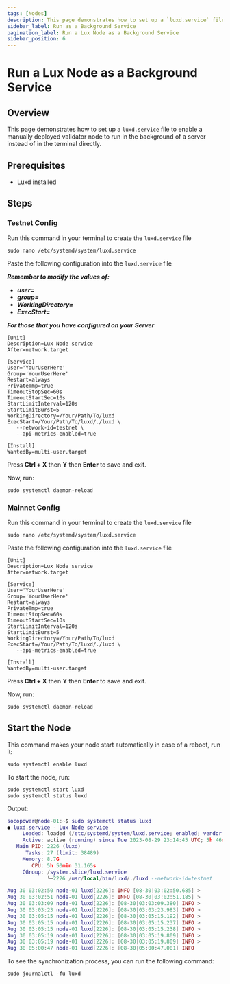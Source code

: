 ```yaml
---
tags: [Nodes]
description: This page demonstrates how to set up a `luxd.service` file to enable a manually deployed validator node to run in the background of a server instead of in the terminal directly.
sidebar_label: Run as a Background Service
pagination_label: Run a Lux Node as a Background Service
sidebar_position: 6
---
```

# Run a Lux Node as a Background Service

## Overview

This page demonstrates how to set up a `luxd.service` file to
enable a manually deployed validator node to run in the background of
a server instead of in the terminal directly.

## Prerequisites

- Luxd installed

## Steps

### Testnet Config

Run this command in your terminal to create the `luxd.service` file

```shell
sudo nano /etc/systemd/system/luxd.service
```

Paste the following configuration into the `luxd.service` file

***Remember to modify the values of:***

- ***user=***
- ***group=***
- ***WorkingDirectory=***
- ***ExecStart=***

***For those that you have configured on your Server***

```shell
[Unit]
Description=Lux Node service
After=network.target

[Service]
User='YourUserHere'
Group='YourUserHere'
Restart=always
PrivateTmp=true
TimeoutStopSec=60s
TimeoutStartSec=10s
StartLimitInterval=120s
StartLimitBurst=5
WorkingDirectory=/Your/Path/To/luxd
ExecStart=/Your/Path/To/luxd/./luxd \  
   --network-id=testnet \
   --api-metrics-enabled=true 

[Install]
WantedBy=multi-user.target
```

Press **Ctrl + X** then **Y** then **Enter** to save and exit.

Now, run:

```shell
sudo systemctl daemon-reload
```

### Mainnet Config

Run this command in your terminal to create the `luxd.service` file

```shell
sudo nano /etc/systemd/system/luxd.service
```

Paste the following configuration into the `luxd.service` file

```shell
[Unit]
Description=Lux Node service
After=network.target

[Service]
User='YourUserHere'
Group='YourUserHere'
Restart=always
PrivateTmp=true
TimeoutStopSec=60s
TimeoutStartSec=10s
StartLimitInterval=120s
StartLimitBurst=5
WorkingDirectory=/Your/Path/To/luxd
ExecStart=/Your/Path/To/luxd/./luxd \
   --api-metrics-enabled=true

[Install]
WantedBy=multi-user.target
```

Press **Ctrl + X** then **Y** then **Enter** to save and exit.

Now, run:

```shell
sudo systemctl daemon-reload
```

## Start the Node

This command makes your node start automatically in case of a reboot, run it:

```shell
sudo systemctl enable luxd
```

To start the node, run:

```shell
sudo systemctl start luxd
sudo systemctl status luxd
```

Output:

```Lua
socopower@node-01:~$ sudo systemctl status luxd
● luxd.service - Lux Node service
     Loaded: loaded (/etc/systemd/system/luxd.service; enabled; vendor p>
     Active: active (running) since Tue 2023-08-29 23:14:45 UTC; 5h 46min ago
   Main PID: 2226 (luxd)
      Tasks: 27 (limit: 38489)
     Memory: 8.7G
        CPU: 5h 50min 31.165s
     CGroup: /system.slice/luxd.service
             └─2226 /usr/local/bin/luxd/./luxd --network-id=testnet

Aug 30 03:02:50 node-01 luxd[2226]: INFO [08-30|03:02:50.685] >
Aug 30 03:02:51 node-01 luxd[2226]: INFO [08-30|03:02:51.185] >
Aug 30 03:03:09 node-01 luxd[2226]: [08-30|03:03:09.380] INFO >
Aug 30 03:03:23 node-01 luxd[2226]: [08-30|03:03:23.983] INFO >
Aug 30 03:05:15 node-01 luxd[2226]: [08-30|03:05:15.192] INFO >
Aug 30 03:05:15 node-01 luxd[2226]: [08-30|03:05:15.237] INFO >
Aug 30 03:05:15 node-01 luxd[2226]: [08-30|03:05:15.238] INFO >
Aug 30 03:05:19 node-01 luxd[2226]: [08-30|03:05:19.809] INFO >
Aug 30 03:05:19 node-01 luxd[2226]: [08-30|03:05:19.809] INFO >
Aug 30 05:00:47 node-01 luxd[2226]: [08-30|05:00:47.001] INFO
```

To see the synchronization process, you can run the following command:

```shell
sudo journalctl -fu luxd
```
